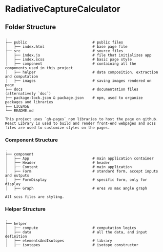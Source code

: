 # RadiativeCaptureCalculator

## Folder Structure

    .
    ├── public                              # public files
    │   ├── index.html                      # base page file
    ├── src                                 # source files
    │   ├── index.js                        # file that initializes app
    │   ├── index.scss                      # basic page style
    │   ├── component                       # containing all the components used in this project
    │   ├── helper                          # data composition, extraction and computation
    │   ├── images                          # saving images rendered on page
    ├── docs                                # documentation files (alternatively `doc`)
    ├── package-lock.json & package.json    # npm, used to organize packages and libraries
    ├── LICENSE
    └── README.md

    This project uses `gh-pages` npm libraries to host the page on github. React Library is used to build and render front-end webpages and scss files are used to customize styles on the pages.

### Component Structure
    .
    ├── component
    │   ├── App                             # main application container
    │   ├── Header                          # header
    │   ├── Content                         # main application
    │   ├── Form                            # standard form, accept inputs and outputs
    │   ├── FormDisplay                     # specific form, only for display
    │   ├── Graph                           # eres vs max angle graph

    All scss files are styling.

### Helper Structure
    .
    ├── helper
    │   ├── compute                         # computation logics
    │   ├── data                            # all the data, and input definition
    │   ├── elementsAndIsotopes             # library
    │   ├── isotopes                        # isotope constructor
    